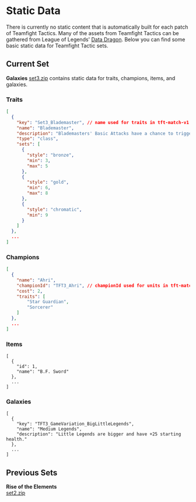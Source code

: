 # Static Data
There is currently no static content that is automatically built for each patch of Teamfight Tactics. Many of the assets from Teamfight Tactics can be gathered from League of Legends' [Data Dragon](https://developer.riotgames.com//docs/lol#data-dragon). Below you can find some basic static data for Teamfight Tactic sets.

## Current Set
**Galaxies**
[set3.zip](https://static.developer.riotgames.com/docs/tft/set3.zip) contains static data for traits, champions, items, and galaxies.

### Traits
```json
[
  {
    "key": "Set3_Blademaster", // name used for traits in tft-match-v1
    "name": "Blademaster",
    "description": "Blademasters' Basic Attacks have a chance to trigger two additional attacks against their target. These additional attacks deal damage like Basic Attacks and trigger on-hit effects.",
    "type": "class",
    "sets": [
      {
        "style": "bronze",
        "min": 3,
        "max": 5
      },
      {
        "style": "gold",
        "min": 6,
        "max": 8
      },
      {
        "style": "chromatic",
        "min": 9
      }
    ]
  },
  ...
]
```

### Champions
```json
[
  {
    "name": "Ahri",
    "championId": "TFT3_Ahri", // championId used for units in tft-match-v1
    "cost": 2,
    "traits": [
        "Star Guardian",
        "Sorcerer"
    ]
  },
  ...
]
```

### Items
```
[
  {
    "id": 1,
    "name": "B.F. Sword"
  },
  ...
]
```

### Galaxies
```
[
  {
    "key": "TFT3_GameVariation_BigLittleLegends",
    "name": "Medium Legends",
    "description": "Little Legends are bigger and have +25 starting health."
  },
  ...
]
```

## Previous Sets
**Rise of the Elements**  
[set2.zip](https://static.developer.riotgames.com/docs/tft/set2.zip)
